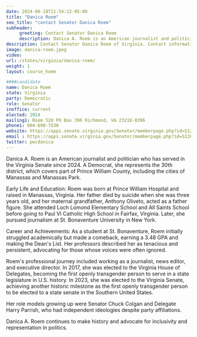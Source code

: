 ```yaml
---
date: 2024-06-18T11:54:12-05:00
title: "Danica Roem"
seo_title: "contact Senator Danica Roem"
subheader:
     greeting: Contact Senator Danica Roem
     description: Danica A. Roem is an American journalist and politician who has served in the Virginia Senate since 2024. A Democrat, she represents the 30th district, which covers part of Prince William County, including the cities of Manassas and Manassas Park.
description: Contact Senator Danica Roem of Virginia. Contact information for Danica Roem includes email address, phone number, and mailing address.
image: danica-roem.jpeg
video:
url: /states/virginia/danica-roem/
weight: 1
layout: course_home

####candidate
name: Danica Roem
state: Virginia
party: Democratic
role: Senator
inoffice: current
elected: 2024
mailing1: Room 520 PO Box 396 Richmond, VA 23218-0396
phone1: 804-698-7530
website: https://apps.senate.virginia.gov/Senator/memberpage.php?id=S126/
email : https://apps.senate.virginia.gov/Senator/memberpage.php?id=S126/
twitter: pwcdanica
---
```

Danica A. Roem is an American journalist and politician who has served in the Virginia Senate since 2024. A Democrat, she represents the 30th district, which covers part of Prince William County, including the cities of Manassas and Manassas Park.

Early Life and Education:
Roem was born at Prince William Hospital and raised in Manassas, Virginia. Her father died by suicide when she was three years old, and her maternal grandfather, Anthony Oliveto, acted as a father figure. She attended Loch Lomond Elementary School and All Saints School before going to Paul VI Catholic High School in Fairfax, Virginia. Later, she pursued journalism at St. Bonaventure University in New York.

Career and Achievements:
As a student at St. Bonaventure, Roem initially struggled academically but made a comeback, earning a 3.48 GPA and making the Dean's List. Her professors described her as tenacious and persistent, advocating for those whose voices were often ignored.

Roem's professional journey included working as a journalist, news editor, and executive director. In 2017, she was elected to the Virginia House of Delegates, becoming the first openly transgender person to serve in a state legislature in U.S. history. In 2023, she was elected to the Virginia Senate, achieving another historic milestone as the first openly transgender person to be elected to a state senate in the Southern United States.

Her role models growing up were Senator Chuck Colgan and Delegate Harry Parrish, who had independent ideologies despite party affiliations.

Danica A. Roem continues to make history and advocate for inclusivity and representation in politics.

